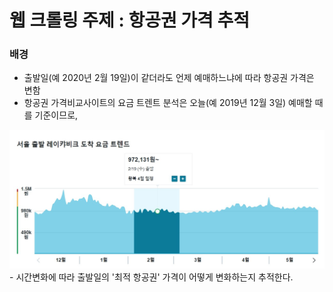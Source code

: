 # 웹 크롤링 주제 : 항공권 가격 추적
### 배경
- 출발일(예 2020년 2월 19일)이 같더라도 언제 예매하느냐에 따라 항공권 가격은 변함
- 항공권 가격비교사이트의 요금 트렌트 분석은 오늘(예 2019년 12월 3일) 예매할 때를 기준이므로,
<img src = "trend.jpg">
- 시간변화에 따라 출발일의 '최적 항공권' 가격이 어떻게 변화하는지 추적한다.
